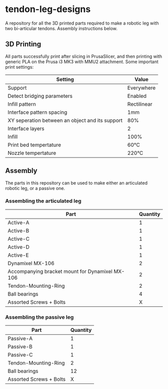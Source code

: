 # tendon-leg-designs
A repository for all the 3D printed parts required to make a robotic leg with two bi-articular tendons. Assembly instructions below.

## 3D Printing
All parts successfully print after slicing in PrusaSlicer, and then printing with generic PLA on the Prusa i3 MK3 with MMU2 attachment. Some important print settings:

| Setting | Value |
| --- | --- |
| Support | Everywhere |
| Detect bridging parameters | Enabled |
| Infill pattern | Rectilinear |
| Interface pattern spacing | 1mm |
| XY seperation between an object and its support | 80% |
| Interface layers | 2 |
| Infill | 100% |
| Print bed tempertature | 60°C |
| Nozzle tempertature | 220°C |

## Assembly
The parts in this repository can be used to make either an articulated robotic leg, or a passive one.

### Assembling the articulated leg
| Part | Quantity |
| --- | --- |
| Active-A | 1 |
| Active-B | 1 |
| Active-C | 1 |
| Active-D | 1 |
| Active-E | 1 |
| Dynamixel MX-106 | 2 |
| Accompanying bracket mount for Dynamixel MX-106 | 2 |
| Tendon-Mounting-Ring | 2 |
| Ball bearings | 4 |
| Assorted Screws + Bolts | X |

### Assembling the passive leg
| Part | Quantity |
| --- | --- |
| Passive-A | 1 |
| Passive-B | 1 |
| Passive-C | 1 |
| Tendon-Mounting-Ring | 2 |
| Ball bearings | 12 |
| Assorted Screws + Bolts | X |
